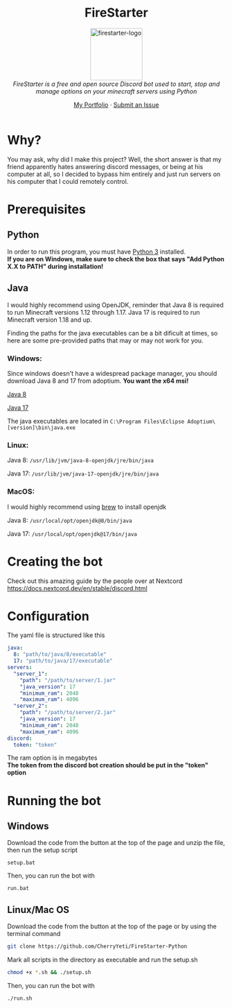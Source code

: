 <h1 align="center">FireStarter</h1>

<p align="center">
  <img src="https://upload.wikimedia.org/wikipedia/commons/c/cc/Fire-dynamic-gradient.png" alt="firestarter-logo" width="120px" height="120px"/>
  <br>
    <i>
      FireStarter is a free and open source Discord bot used to start, stop and manage options on your minecraft servers using Python
    </i>
  <br>
</p>

<p align="center">
  <a href="https://javandel.net/jason">My Portfolio</a>
  ·
  <a href="https://github.com/cherryyeti/FireStarter-Python/issues">Submit an Issue</a>
  <br>
  <br>
</p>

# Why?
You may ask, why did I make this project? Well, the short answer is that my friend apparently hates answering discord messages, or being at his computer at all, so I decided to bypass him entirely and just run servers on his computer that I could remotely control.

# Prerequisites

## Python

In order to run this program, you must have [Python 3](https://www.python.org/downloads/windows/) installed.
<br>
<strong>If you are on Windows, make sure to check the box that says "Add Python X.X to PATH" during installation!</strong>

## Java

I would highly recommend using OpenJDK, reminder that Java 8 is required to run Minecraft versions 1.12 through 1.17. Java 17 is required to run Minecraft version 1.18 and up.     

Finding the paths for the java executables can be a bit dificult at times, so here are some pre-provided paths that may or may not work for you.

### Windows:
Since windows doesn't have a widespread package manager, you should download Java 8 and 17 from adoptium. <strong>You want the x64 msi!</strong>
<br>

[Java 8](https://adoptium.net/temurin/releases/?os=windows&package=jre&version=8)
<br>

[Java 17](https://adoptium.net/temurin/releases/?os=windows&package=jre&version=17)

The java executables are located in `C:\Program Files\Eclipse Adoptium\[version]\bin\java.exe`

### Linux:
Java 8: `/usr/lib/jvm/java-8-openjdk/jre/bin/java`
<br>

Java 17: `/usr/lib/jvm/java-17-openjdk/jre/bin/java`

### MacOS:
I would highly recommend using [brew](https://brew.sh/) to install openjdk
<br>

Java 8: `/usr/local/opt/openjdk@8/bin/java`
<br>

Java 17: `/usr/local/opt/openjdk@17/bin/java`

# Creating the bot

Check out this amazing guide by the people over at Nextcord https://docs.nextcord.dev/en/stable/discord.html

# Configuration

The yaml file is structured like this

```yaml
java:
  8: "path/to/java/8/executable"
  17: "path/to/java/17/executable"
servers:
  "server_1":
    "path": "/path/to/server/1.jar"
    "java_version": 17
    "minimum_ram": 2048
    "maximum_ram": 4096
  "server_2":
    "path": "/path/to/server/2.jar"
    "java_version": 17
    "minimum_ram": 2048
    "maximum_ram": 4096
discord:
  token: "token"
```

The ram option is in megabytes
<br>
<strong>The token from the discord bot creation should be put in the "token" option</strong>

# Running the bot
## Windows
Download the code from the button at the top of the page and unzip the file, then run the setup script

```DOS
setup.bat
```
Then, you can run the bot with

```DOS
run.bat
```
## Linux/Mac OS
Download the code from the button at the top of the page or by using the terminal command

```bash
git clone https://github.com/CherryYeti/FireStarter-Python
```
Mark all scripts in the directory as executable and run the setup.sh
```bash
chmod +x *.sh && ./setup.sh
```
Then, you can run the bot with

```DOS
./run.sh
```
